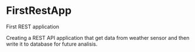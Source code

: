 # FirstRestApp
First REST application

Creating a REST API application that get data from weather sensor and then write it to database for future analisis.
